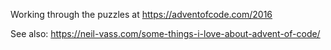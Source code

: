 Working through the puzzles at https://adventofcode.com/2016

See also: https://neil-vass.com/some-things-i-love-about-advent-of-code/
